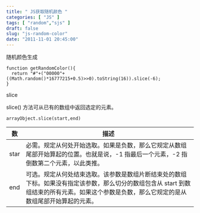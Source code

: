 ```yaml
---
title: " JS获取随机颜色 "
categories: [ "JS" ]
tags: [ "random","sjs" ]
draft: false
slug: "js-random-color"
date: "2011-11-01 20:45:00"
---
```


随机颜色生成

    function getRandomColor(){
      return "#"+("00000"+((Math.random()*16777215+0.5)>>0).toString(16)).slice(-6);
    }

slice

slice() 方法可从已有的数组中返回选定的元素。


<!--more-->


    arrayObject.slice(start,end)

| 数 | 描述 |
| --- | --- |
| star 	| 必需。规定从何处开始选取。如果是负数，那么它规定从数组尾部开始算起的位置。也就是说，-1 指最后一个元素，-2 指倒数第二个元素，以此类推。| 
| end 	| 可选。规定从何处结束选取。该参数是数组片断结束处的数组下标。如果没有指定该参数，那么切分的数组包含从 start 到数组结束的所有元素。如果这个参数是负数，那么它规定的是从数组尾部开始算起的元素。| 
